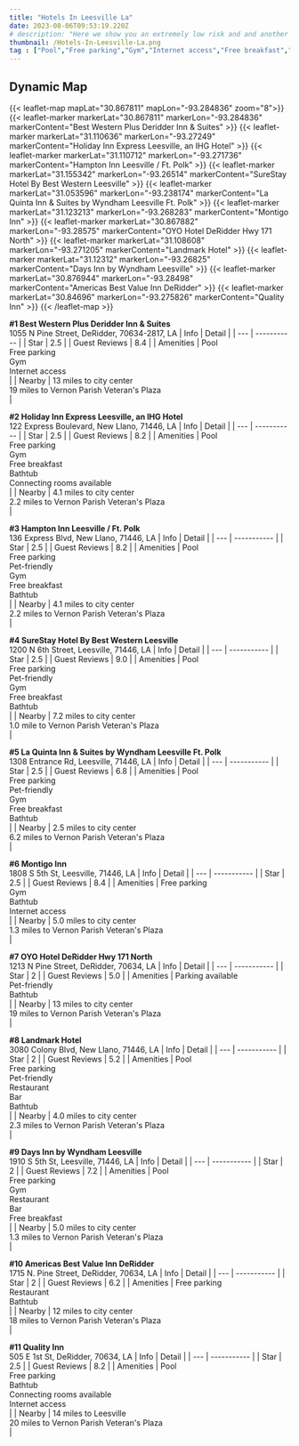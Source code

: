 ```yaml
---
title: "Hotels In Leesville La"
date: 2023-08-06T09:53:19.220Z
# description: "Here we show you an extremely low risk and and another medium risk approach to earn passive income "
thumbnail: /Hotels-In-Leesville-La.png
tag : ["Pool","Free parking","Gym","Internet access","Free breakfast","Bathtub","Connecting rooms available","Pet-friendly","Parking available","Restaurant","Bar"]
---
```


## Dynamic Map
{{< leaflet-map  mapLat="30.867811" mapLon="-93.284836" zoom="8">}}
    {{< leaflet-marker markerLat="30.867811" markerLon="-93.284836" markerContent="Best Western Plus Deridder Inn & Suites" >}}
    {{< leaflet-marker markerLat="31.110636" markerLon="-93.27249" markerContent="Holiday Inn Express Leesville, an IHG Hotel" >}}
    {{< leaflet-marker markerLat="31.110712" markerLon="-93.271736" markerContent="Hampton Inn Leesville / Ft. Polk" >}}
    {{< leaflet-marker markerLat="31.155342" markerLon="-93.26514" markerContent="SureStay Hotel By Best Western Leesville" >}}
    {{< leaflet-marker markerLat="31.053596" markerLon="-93.238174" markerContent="La Quinta Inn & Suites by Wyndham Leesville Ft. Polk" >}}
    {{< leaflet-marker markerLat="31.123213" markerLon="-93.268283" markerContent="Montigo Inn" >}}
    {{< leaflet-marker markerLat="30.867882" markerLon="-93.28575" markerContent="OYO Hotel DeRidder Hwy 171 North" >}}
    {{< leaflet-marker markerLat="31.108608" markerLon="-93.271205" markerContent="Landmark Hotel" >}}
    {{< leaflet-marker markerLat="31.12312" markerLon="-93.26825" markerContent="Days Inn by Wyndham Leesville" >}}
    {{< leaflet-marker markerLat="30.876944" markerLon="-93.28498" markerContent="Americas Best Value Inn DeRidder" >}}
    {{< leaflet-marker markerLat="30.84696" markerLon="-93.275826" markerContent="Quality Inn" >}}
{{< /leaflet-map >}}


**#1 Best Western Plus Deridder Inn & Suites**<br>1055 N Pine Street, DeRidder, 70634-2817, LA
| Info | Detail |
| --- | ----------- |
| Star | 2.5 |
| Guest Reviews | 8.4 |
| Amenities | Pool<br>Free parking<br>Gym<br>Internet access<br> |
| Nearby | 13 miles to city center<br>19 miles to Vernon Parish Veteran's Plaza<br> |

**#2 Holiday Inn Express Leesville, an IHG Hotel**<br>122 Express Boulevard, New Llano, 71446, LA
| Info | Detail |
| --- | ----------- |
| Star | 2.5 |
| Guest Reviews | 8.2 |
| Amenities | Pool<br>Free parking<br>Gym<br>Free breakfast<br>Bathtub<br>Connecting rooms available<br> |
| Nearby | 4.1 miles to city center<br>2.2 miles to Vernon Parish Veteran's Plaza<br> |

**#3 Hampton Inn Leesville / Ft. Polk**<br>136 Express Blvd, New Llano, 71446, LA
| Info | Detail |
| --- | ----------- |
| Star | 2.5 |
| Guest Reviews | 8.2 |
| Amenities | Pool<br>Free parking<br>Pet-friendly<br>Gym<br>Free breakfast<br>Bathtub<br> |
| Nearby | 4.1 miles to city center<br>2.2 miles to Vernon Parish Veteran's Plaza<br> |

**#4 SureStay Hotel By Best Western Leesville**<br>1200 N 6th Street, Leesville, 71446, LA
| Info | Detail |
| --- | ----------- |
| Star | 2.5 |
| Guest Reviews | 9.0 |
| Amenities | Pool<br>Free parking<br>Pet-friendly<br>Gym<br>Free breakfast<br>Bathtub<br> |
| Nearby | 7.2 miles to city center<br>1.0 mile to Vernon Parish Veteran's Plaza<br> |

**#5 La Quinta Inn & Suites by Wyndham Leesville Ft. Polk**<br>1308 Entrance Rd, Leesville, 71446, LA
| Info | Detail |
| --- | ----------- |
| Star | 2.5 |
| Guest Reviews | 6.8 |
| Amenities | Pool<br>Free parking<br>Pet-friendly<br>Gym<br>Free breakfast<br>Bathtub<br> |
| Nearby | 2.5 miles to city center<br>6.2 miles to Vernon Parish Veteran's Plaza<br> |

**#6 Montigo Inn**<br>1808 S 5th St, Leesville, 71446, LA
| Info | Detail |
| --- | ----------- |
| Star | 2.5 |
| Guest Reviews | 8.4 |
| Amenities | Free parking<br>Gym<br>Bathtub<br>Internet access<br> |
| Nearby | 5.0 miles to city center<br>1.3 miles to Vernon Parish Veteran's Plaza<br> |

**#7 OYO Hotel DeRidder Hwy 171 North**<br>1213 N Pine Street, DeRidder, 70634, LA
| Info | Detail |
| --- | ----------- |
| Star | 2 |
| Guest Reviews | 5.0 |
| Amenities | Parking available<br>Pet-friendly<br>Bathtub<br> |
| Nearby | 13 miles to city center<br>19 miles to Vernon Parish Veteran's Plaza<br> |

**#8 Landmark Hotel**<br>3080 Colony Blvd, New Llano, 71446, LA
| Info | Detail |
| --- | ----------- |
| Star | 2 |
| Guest Reviews | 5.2 |
| Amenities | Pool<br>Free parking<br>Pet-friendly<br>Restaurant<br>Bar<br>Bathtub<br> |
| Nearby | 4.0 miles to city center<br>2.3 miles to Vernon Parish Veteran's Plaza<br> |

**#9 Days Inn by Wyndham Leesville**<br>1910 S 5th St, Leesville, 71446, LA
| Info | Detail |
| --- | ----------- |
| Star | 2 |
| Guest Reviews | 7.2 |
| Amenities | Pool<br>Free parking<br>Gym<br>Restaurant<br>Bar<br>Free breakfast<br> |
| Nearby | 5.0 miles to city center<br>1.3 miles to Vernon Parish Veteran's Plaza<br> |

**#10 Americas Best Value Inn DeRidder**<br>1715 N. Pine Street, DeRidder, 70634, LA
| Info | Detail |
| --- | ----------- |
| Star | 2 |
| Guest Reviews | 6.2 |
| Amenities | Free parking<br>Restaurant<br>Bathtub<br> |
| Nearby | 12 miles to city center<br>18 miles to Vernon Parish Veteran's Plaza<br> |

**#11 Quality Inn**<br>505 E 1st St, DeRidder, 70634, LA
| Info | Detail |
| --- | ----------- |
| Star | 2.5 |
| Guest Reviews | 8.2 |
| Amenities | Pool<br>Free parking<br>Bathtub<br>Connecting rooms available<br>Internet access<br> |
| Nearby | 14 miles to Leesville<br>20 miles to Vernon Parish Veteran's Plaza<br> |

